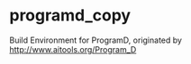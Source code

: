 programd_copy
=============

Build Environment for ProgramD, originated by http://www.aitools.org/Program_D
